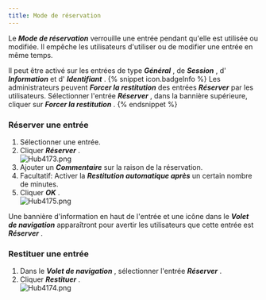 ```yaml
---
title: Mode de réservation
---
```

Le ***Mode de réservation*** verrouille une entrée pendant qu&apos;elle est utilisée ou modifiée. Il empêche les utilisateurs d&apos;utiliser ou de modifier une entrée en même temps.  

Il peut être activé sur les entrées de type ***Général*** , de ***Session*** , d&apos; ***Information*** et d&apos; ***Identifiant*** . 
{% snippet icon.badgeInfo %} 
Les administrateurs peuvent ***Forcer la restitution*** des entrées ***Réserver*** par les utilisateurs. Sélectionner l&apos;entrée ***Réserver*** , dans la bannière supérieure, cliquer sur ***Forcer la restitution*** . 
{% endsnippet %}
 
### Réserver une entrée 

1. Sélectionner une entrée. 
1. Cliquer ***Réserver*** .  
![Hub4173.png](/img/fr/hub/Hub4173.png) 
1. Ajouter un ***Commentaire*** sur la raison de la réservation. 
1. Facultatif: Activer la ***Restitution automatique après*** un certain nombre de minutes. 
1. Cliquer ***OK*** .  
![Hub4175.png](/img/fr/hub/Hub4175.png)  

Une bannière d&apos;information en haut de l&apos;entrée et une icône dans le ***Volet de navigation*** apparaîtront pour avertir les utilisateurs que cette entrée est ***Réserver*** . 

### Restituer une entrée 

1. Dans le ***Volet de navigation*** , sélectionner l&apos;entrée ***Réserver*** . 
2. Cliquer ***Restituer*** .  
![Hub4174.png](/img/fr/hub/Hub4174.png) 

